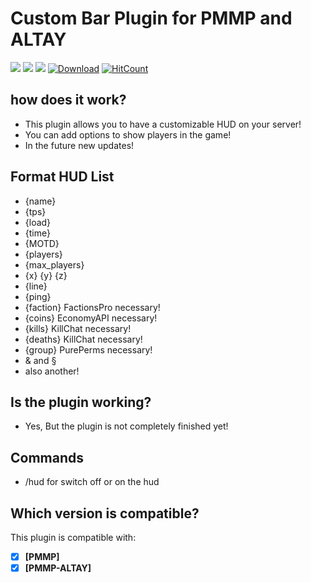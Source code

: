 # Custom Bar Plugin for PMMP and ALTAY

[![](https://poggit.pmmp.io/shield.dl.total/CustomBar)](https://poggit.pmmp.io/p/CustomBar)
[![](https://poggit.pmmp.io/shield.api/CustomBar)](https://poggit.pmmp.io/p/CustomBar)
[![](https://poggit.pmmp.io/shield.state/CustomBar)](https://poggit.pmmp.io/p/CustomBar)
[![Download](https://img.shields.io/badge/download-latest-blue.svg)](https://poggit.pmmp.io/r/17283/CustomBar.phar)
[![HitCount](http://hits.dwyl.io/{username}/{project}.svg)](http://hits.dwyl.io/SuperKali/CustomBar)

## how does it work?

* This plugin allows you to have a customizable HUD on your server!
* You can add options to show players in the game!
* In the future new updates!

## Format HUD List

* {name}
* {tps} 
* {load}
* {time}
* {MOTD}
* {players}
* {max_players}
* {x} {y} {z}
* {line}
* {ping}
* {faction} FactionsPro necessary!
* {coins} EconomyAPI necessary!
* {kills} KillChat necessary!
* {deaths} KillChat necessary!
* {group} PurePerms necessary!
* & and §
* also another!

## Is the plugin working?

* Yes, But the plugin is not completely finished yet!

## Commands
* /hud for switch off or on the hud

## Which version is compatible?

This plugin is compatible with:
- [x] **[PMMP]**
- [x] **[PMMP-ALTAY]**

